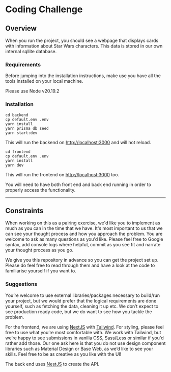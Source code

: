 # Coding Challenge

## Overview

When you run the project, you should see a webpage that displays cards with information about Star Wars characters. This data is stored in our own internal sqllite database.

### Requirements

Before jumping into the installation instructions, make use you have all the tools installed on your local machine.

[node]: https://nodejs.org/en/download/
[yarn]: https://classic.yarnpkg.com/en/docs/install

Please use Node v20.19.2

### Installation

```
cd backend
cp default.env .env
yarn install
yarn prisma db seed
yarn start:dev
```

This will run the backend on [http://localhost:3000](http://localhost:3000/) and will hot reload.

```
cd frontend
cp default.env .env
yarn install
yarn dev
```

This will run the frontend on [http://localhost:3000](http://localhost:3000/) too.

You will need to have both front end and back end running in order to properly access the functionality.

---

## Constraints

When working on this as a pairing exercise, we'd like you to implement as much as you can in the time that we have. It's most important to us that we can see your thought process and how you approach the problem. You are welcome to ask as many questions as you'd like. Please feel free to Google syntax, add console logs where helpful, commit as you see fit and narrate your thought process as you go.

We give you this repository in advance so you can get the project set up. Please do feel free to read through them and have a look at the code to familiarise yourself if you want to.

### Suggestions

You’re welcome to use external libraries/packages necessary to build/run your project, but we would prefer that the logical requirements are done yourself, such as fetching the data, cleaning it up etc. We don’t expect to see production ready code, but we do want to see how you tackle the problem.

For the frontend, we are using [NextJS](https://nextjs.org/) with [Tailwind](https://tailwindcss.com/). For styling, please feel free to use what you’re most comfortable with. We work with Tailwind, but we’re happy to see submissions in vanilla CSS, Sass/Less or similar if you'd rather add those. Our one ask here is that you do not use design component libraries such as Material Design or Base Web, as we’d like to see your skills.
Feel free to be as creative as you like with the UI!

The back end uses [NestJS](https://nestjs.com/) to create the API.
